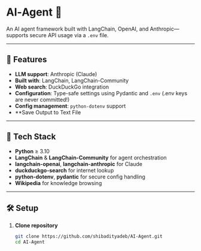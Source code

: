# AI‑Agent 🧠

An AI agent framework built with LangChain, OpenAI, and Anthropic—supports secure API usage via a `.env` file.

---

## 🔧 Features

- **LLM support**: Anthropic (Claude)  
- **Built with**: LangChain, LangChain-Community  
- **Web search**: DuckDuckGo integration  
- **Configuration**: Type-safe settings using Pydantic and `.env` (.env keys are never committed!)  
- **Config management**: `python-dotenv` support
- **Save Output to Text File

---

## 🧩 Tech Stack

- **Python** ≥ 3.10  
- **LangChain** & **LangChain-Community** for agent orchestration  
- **langchain-openai**, **langchain-anthropic** for Claude 
- **duckduckgo-search** for internet lookup  
- **python-dotenv**, **pydantic** for secure config handling  
- **Wikipedia** for knowledge browsing

---

## 🛠️ Setup

1. **Clone repository**
   ```bash
   git clone https://github.com/shibadityadeb/AI-Agent.git
   cd AI-Agent
   
